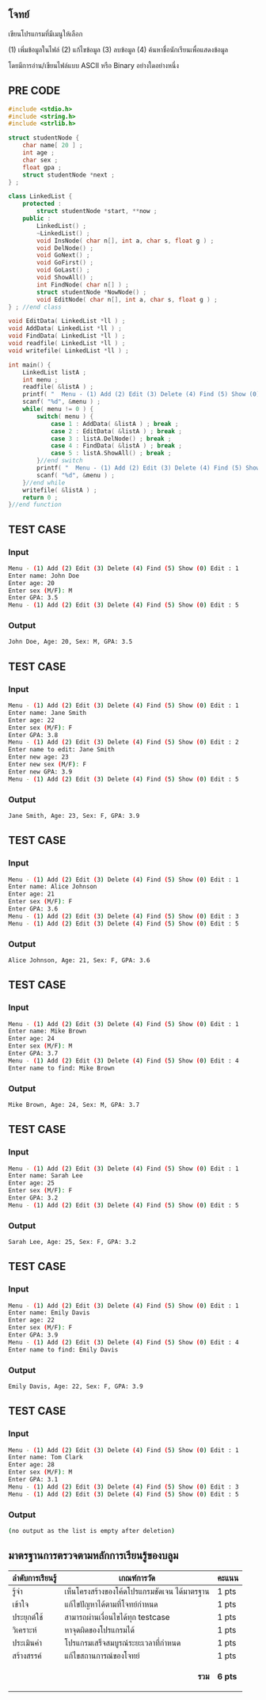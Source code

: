 ## โจทย์
เขียนโปรแกรมที่มีเมนูให้เลือก

(1) เพิ่มข้อมูลในไฟล์
(2) แก้ไขข้อมูล
(3) ลบข้อมูล
(4) ค้นหาชื่อนักเรียนเพื่อแสดงข้อมูล

โดยมีการอ่าน/เขียนไฟล์แบบ ASCII หรือ Binary อย่างใดอย่างหนึ่ง

## PRE CODE
```c++
#include <stdio.h>
#include <string.h>
#include <strlib.h>

struct studentNode {
    char name[ 20 ] ;
    int age ;
    char sex ;
    float gpa ;
    struct studentNode *next ;
} ;

class LinkedList {
    protected :
        struct studentNode *start, **now ;
    public :
        LinkedList() ;
        ~LinkedList() ;
        void InsNode( char n[], int a, char s, float g ) ;
        void DelNode() ;
        void GoNext() ;
        void GoFirst() ;
        void GoLast() ;
        void ShowAll() ;
        int FindNode( char n[] ) ;
        struct studentNode *NowNode() ;
        void EditNode( char n[], int a, char s, float g ) ;
} ; //end class

void EditData( LinkedList *ll ) ;
void AddData( LinkedList *ll ) ;
void FindData( LinkedList *ll ) ;
void readfile( LinkedList *ll ) ;
void writefile( LinkedList *ll ) ;

int main() {
    LinkedList listA ;
    int menu ;
    readfile( &listA ) ;
    printf( "  Menu - (1) Add (2) Edit (3) Delete (4) Find (5) Show (0) Edit : " ) ;
    scanf( "%d", &menu ) ;
    while( menu != 0 ) {
        switch( menu ) {
            case 1 : AddData( &listA ) ; break ;
            case 2 : EditData( &listA ) ; break ;
            case 3 : listA.DelNode() ; break ;
            case 4 : FindData( &listA ) ; break ;
            case 5 : listA.ShowAll() ; break ;
        }//end switch
        printf( "  Menu - (1) Add (2) Edit (3) Delete (4) Find (5) Show (0) Edit : " ) ;
        scanf( "%d", &menu ) ;
    }//end while
    writefile( &listA ) ;
    return 0 ;
}//end function
```

## TEST CASE
### Input
```bash
Menu - (1) Add (2) Edit (3) Delete (4) Find (5) Show (0) Edit : 1
Enter name: John Doe
Enter age: 20
Enter sex (M/F): M
Enter GPA: 3.5
Menu - (1) Add (2) Edit (3) Delete (4) Find (5) Show (0) Edit : 5

```
### Output
```bash
John Doe, Age: 20, Sex: M, GPA: 3.5

```

## TEST CASE
### Input
```bash
Menu - (1) Add (2) Edit (3) Delete (4) Find (5) Show (0) Edit : 1
Enter name: Jane Smith
Enter age: 22
Enter sex (M/F): F
Enter GPA: 3.8
Menu - (1) Add (2) Edit (3) Delete (4) Find (5) Show (0) Edit : 2
Enter name to edit: Jane Smith
Enter new age: 23
Enter new sex (M/F): F
Enter new GPA: 3.9
Menu - (1) Add (2) Edit (3) Delete (4) Find (5) Show (0) Edit : 5

```
### Output
```bash
Jane Smith, Age: 23, Sex: F, GPA: 3.9

```

## TEST CASE
### Input
```bash
Menu - (1) Add (2) Edit (3) Delete (4) Find (5) Show (0) Edit : 1
Enter name: Alice Johnson
Enter age: 21
Enter sex (M/F): F
Enter GPA: 3.6
Menu - (1) Add (2) Edit (3) Delete (4) Find (5) Show (0) Edit : 3
Menu - (1) Add (2) Edit (3) Delete (4) Find (5) Show (0) Edit : 5

```
### Output
```bash
Alice Johnson, Age: 21, Sex: F, GPA: 3.6

```
## TEST CASE
### Input
```bash
Menu - (1) Add (2) Edit (3) Delete (4) Find (5) Show (0) Edit : 1
Enter name: Mike Brown
Enter age: 24
Enter sex (M/F): M
Enter GPA: 3.7
Menu - (1) Add (2) Edit (3) Delete (4) Find (5) Show (0) Edit : 4
Enter name to find: Mike Brown

```
### Output
```bash
Mike Brown, Age: 24, Sex: M, GPA: 3.7

```
## TEST CASE
### Input
```bash
Menu - (1) Add (2) Edit (3) Delete (4) Find (5) Show (0) Edit : 1
Enter name: Sarah Lee
Enter age: 25
Enter sex (M/F): F
Enter GPA: 3.2
Menu - (1) Add (2) Edit (3) Delete (4) Find (5) Show (0) Edit : 5

```
### Output
```bash
Sarah Lee, Age: 25, Sex: F, GPA: 3.2

```
## TEST CASE
### Input
```bash
Menu - (1) Add (2) Edit (3) Delete (4) Find (5) Show (0) Edit : 1
Enter name: Emily Davis
Enter age: 22
Enter sex (M/F): F
Enter GPA: 3.9
Menu - (1) Add (2) Edit (3) Delete (4) Find (5) Show (0) Edit : 4
Enter name to find: Emily Davis

```
### Output
```bash
Emily Davis, Age: 22, Sex: F, GPA: 3.9

```
## TEST CASE
### Input
```bash
Menu - (1) Add (2) Edit (3) Delete (4) Find (5) Show (0) Edit : 1
Enter name: Tom Clark
Enter age: 28
Enter sex (M/F): M
Enter GPA: 3.1
Menu - (1) Add (2) Edit (3) Delete (4) Find (5) Show (0) Edit : 3
Menu - (1) Add (2) Edit (3) Delete (4) Find (5) Show (0) Edit : 5

```
### Output
```bash
(no output as the list is empty after deletion)

```

## มาตรฐานการตรวจตามหลักการเรียนรู้ของบลูม
| ลำดับการเรียนรู้ | เกณฑ์การวัด | คะแนน |
| -------- | -------- | -------- |
| รู้จำ | เห็นโครงสร้างของโค้ดโปรแกรมชัดเจน ได้มาตรฐาน | 1 pts |
| เข้าใจ | แก้ไขปัญหาได้ตามที่โจทย์กำหนด | 1 pts |
| ประยุกต์ใช้ | สามารถผ่านเงื่อนไขได้ทุก testcase | 1 pts |
| วิเคราะห์ | หาจุดผิดของโปรแกรมได้ | 1 pts |
| ประเมินค่า | โปรแกรมเสร็จสมบูรณ์ระยะเวลาที่กำหนด | 1 pts |
| สร้างสรรค์ | แก้ไขสถานการณ์ของโจทย์ | 1 pts |
||<p style='text-align: right !important;'>**รวม**</p>|**6 pts**|
